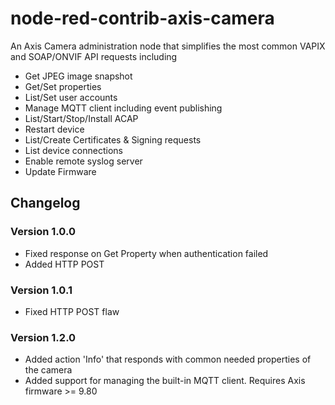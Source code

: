 # node-red-contrib-axis-camera
An Axis Camera administration node that simplifies the most common VAPIX and SOAP/ONVIF API requests including
* Get JPEG image snapshot
* Get/Set properties
* List/Set user accounts
* Manage MQTT client including event publishing
* List/Start/Stop/Install ACAP
* Restart device
* List/Create Certificates & Signing requests
* List device connections
* Enable remote syslog server
* Update Firmware

## Changelog
### Version 1.0.0
* Fixed response on Get Property when authentication failed
* Added HTTP POST

### Version 1.0.1
* Fixed HTTP POST flaw

### Version 1.2.0
* Added action 'Info' that responds with common needed properties of the camera
* Added support for managing the built-in MQTT client.  Requires Axis firmware >= 9.80
